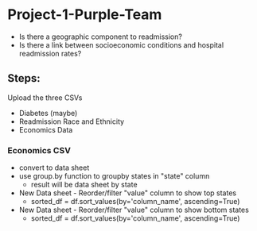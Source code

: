 # Project-1-Purple-Team
* Is there a geographic component to readmission?
* Is there a link between socioeconomic conditions and hospital readmission rates? 

## Steps: 
Upload the three CSVs
  * Diabetes (maybe) 
  * Readmission Race and Ethnicity
  * Economics Data
### Economics CSV 
  * convert to data sheet 
  * use group.by function to groupby states in "state" column 
    * result will be data sheet by state
  * New Data sheet - Reorder/filter "value" column to show top states
    * sorted_df = df.sort_values(by='column_name', ascending=True)
  * New Data sheet - Reorder/filter "value" column to show bottom states
    * sorted_df = df.sort_values(by='column_name', ascending=True)
